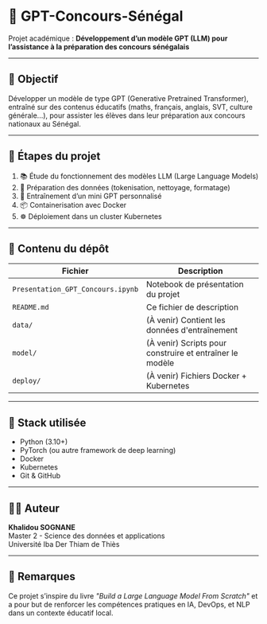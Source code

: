
# 🧠 GPT-Concours-Sénégal

Projet académique : **Développement d’un modèle GPT (LLM) pour l’assistance à la préparation des concours sénégalais**

---

## 📌 Objectif

Développer un modèle de type GPT (Generative Pretrained Transformer), entraîné sur des contenus éducatifs (maths, français, anglais, SVT, culture générale...), pour assister les élèves dans leur préparation aux concours nationaux au Sénégal.

---

## 🧱 Étapes du projet

1. 📚 Étude du fonctionnement des modèles LLM (Large Language Models)
2. 🧹 Préparation des données (tokenisation, nettoyage, formatage)
3. 🧠 Entraînement d’un mini GPT personnalisé
4. 📦 Containerisation avec Docker
5. ☸️ Déploiement dans un cluster Kubernetes

---

## 📁 Contenu du dépôt

| Fichier | Description |
|--------|-------------|
| `Presentation_GPT_Concours.ipynb` | Notebook de présentation du projet |
| `README.md` | Ce fichier de description |
| `data/` | (À venir) Contient les données d'entraînement |
| `model/` | (À venir) Scripts pour construire et entraîner le modèle |
| `deploy/` | (À venir) Fichiers Docker + Kubernetes |

---

## 🚀 Stack utilisée

- Python (3.10+)
- PyTorch (ou autre framework de deep learning)
- Docker
- Kubernetes
- Git & GitHub

---

## 🧑‍🎓 Auteur

**Khalidou SOGNANE**  
Master 2 - Science des données et applications  
Université Iba Der Thiam de Thiès

---

## 📝 Remarques

Ce projet s’inspire du livre *"Build a Large Language Model From Scratch"* et a pour but de renforcer les compétences pratiques en IA, DevOps, et NLP dans un contexte éducatif local.


